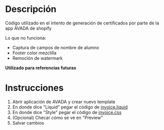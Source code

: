 # Descripción
Código utilizado en el intento de generación de certificados por parte de la app AVADA de shopify

Lo que no funciona:
 - Captura de campos de nombre de alumno
 - Footer color mezclilla
 - Remoción de watermark


**Utilizado para referencias futuras**

# Instrucciones
1. Abrir aplicación de AVADA y crear nuevo template
2. En donde dice "Liquid" pegar el código de [invoice.liquid](invoice.liquid)
3. En donde dice "Style" pegar el código de [invoice.css](invoice.css)
4. (Opcional) Checar cómo se ve en "Preview"
5. Salvar cambios